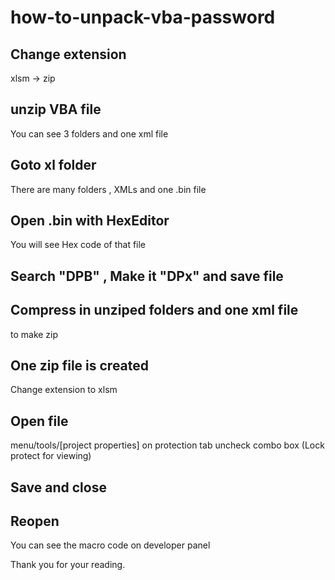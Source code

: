 # how-to-unpack-vba-password

## Change extension
xlsm -> zip

## unzip VBA file
You can see 3 folders and one xml file

## Goto xl folder
There are many folders , XMLs and one .bin file

## Open .bin with HexEditor
You will see Hex code of that file

## Search "DPB" , Make it "DPx" and save file

## Compress in unziped folders and one xml file
to make zip

## One zip file is created
Change extension to xlsm

## Open file
 menu/tools/[project properties]
 on protection tab uncheck combo box (Lock protect for viewing)
## Save and close

## Reopen
You can see the macro code on developer panel

Thank you for your reading.
